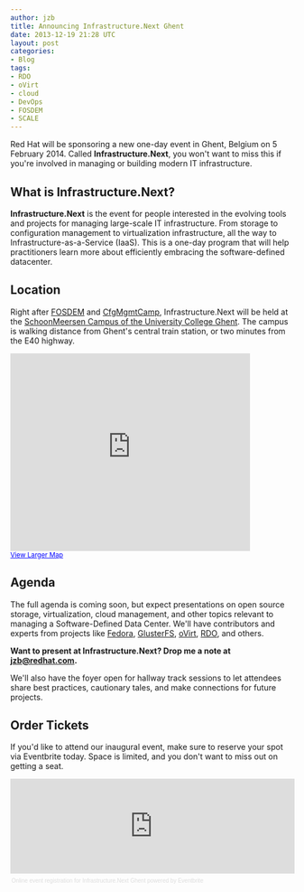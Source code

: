 ```yaml
---
author: jzb
title: Announcing Infrastructure.Next Ghent
date: 2013-12-19 21:28 UTC
layout: post
categories:
- Blog
tags:
- RDO
- oVirt
- cloud
- DevOps
- FOSDEM
- SCALE
---
```


Red Hat will be sponsoring a new one-day event in Ghent, Belgium on 5 February 2014. Called **Infrastructure.Next**, you won't want to miss this if you're involved in managing or building modern IT infrastructure.

## What is Infrastructure.Next?

**Infrastructure.Next** is the event for people interested in the evolving tools and projects for managing large-scale IT infrastructure. From storage to configuration management to virtualization infrastructure, all the way to Infrastructure-as-a-Service (IaaS). This is a one-day program that will help practitioners learn more about efficiently embracing the software-defined datacenter.

## Location

Right after [FOSDEM](http://fosdem.org) and [CfgMgmtCamp](http://cfgmgmtcamp.eu/), Infrastructure.Next will be held at the [SchoonMeersen Campus of the University College Ghent](http://www.hogent.be/over-hogent/campussen/schoonmeersen/). The campus is walking distance from Ghent's central train station, or two minutes from the E40 highway. 

<iframe width="425" height="350" frameborder="0" scrolling="no" marginheight="0" marginwidth="0" src="https://maps.google.com/maps?q=Valentin+Vaerwyckweg+1+9000+Gent&amp;ie=UTF8&amp;hq=&amp;hnear=Valentin+Vaerwyckweg,+9000+Gent,+Oost-Vlaanderen,+Vlaams+Gewest,+Belgium&amp;t=m&amp;z=14&amp;iwloc=A&amp;ll=51.035203,3.701371&amp;output=embed"></iframe><br /><small><a href="https://maps.google.com/maps?q=Valentin+Vaerwyckweg+1+9000+Gent&amp;ie=UTF8&amp;hq=&amp;hnear=Valentin+Vaerwyckweg,+9000+Gent,+Oost-Vlaanderen,+Vlaams+Gewest,+Belgium&amp;t=m&amp;z=14&amp;iwloc=A&amp;ll=51.035203,3.701371&amp;source=embed" style="color:#0000FF;text-align:left">View Larger Map</a></small>

## Agenda

The full agenda is coming soon, but expect presentations on open source storage, virtualization, cloud management, and other topics relevant to managing a Software-Defined Data Center. We'll have contributors and experts from projects like [Fedora](http://fedoraproject.org/), [GlusterFS](http://www.gluster.org/), [oVirt](http://www.ovirt.org/Home), [RDO](http://openstack.redhat.com/Main_Page), and others.

**Want to present at Infrastructure.Next? Drop me a note at jzb@redhat.com.**

We'll also have the foyer open for hallway track sessions to let attendees share best practices, cautionary tales, and make connections for future projects.

## Order Tickets 

If you'd like to attend our inaugural event, make sure to reserve your spot via Eventbrite today. Space is limited, and you don't want to miss out on getting a seat. 

<div style="width:100%; text-align:left;" ><iframe  src="http://www.eventbrite.com/tickets-external?eid=9883915056&ref=etckt&v=2" frameborder="0" height="168" width="100%" vspace="0" hspace="0" marginheight="5" marginwidth="5" scrolling="auto" allowtransparency="true"></iframe><div style="font-family:Helvetica, Arial; font-size:10px; padding:5px 0 5px; margin:2px; width:100%; text-align:left;" ><a style="color:#ddd; text-decoration:none;" target="_blank" href="http://www.eventbrite.com/r/etckt">Online event registration</a><span style="color:#ddd;"> for </span><a style="color:#ddd; text-decoration:none;" target="_blank" href="https://www.eventbrite.com/e/infrastructurenext-ghent-tickets-9883915056?ref=etckt">Infrastructure.Next Ghent</a> <span style="color:#ddd;">powered by</span> <a style="color:#ddd; text-decoration:none;" target="_blank" href="http://www.eventbrite.com?ref=etckt">Eventbrite</a></div></div>
